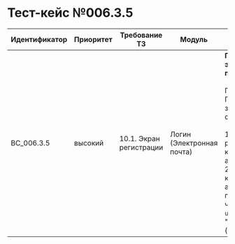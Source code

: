 # Тест-кейс №006.3.5

| Идентификатор | Приоритет |  Требование ТЗ  | Модуль | Шаги тест-кейса | Ожидаемый результат |
| ------------- | ----------| ----------------| ------ | --------------- | ------------------- |
| BC_006.3.5      | высокий   | 10.1. Экран регистрации | Логин (Электронная почта) | **Проверка формата электронной почты при логине** <br><br> Предусловие: Пользователь не зарегистрирован в системе.<br><br> 1. Открыть экран регистрации, нажав на кнопку «У меня нет аккаунта». <br>2. Ввести никнейм, корректный пароль, адрес электронной почты без доменной части, например, `user@`, и нажать "Зарегистрироваться". (некорректный класс).  | Система отвергает все адреса электронной почты, относящиеся к некорректным классам, с сообщением об ошибке: "Некорректный формат электронной почты".  |
